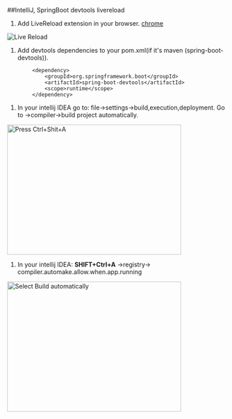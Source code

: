 ##IntelliJ, SpringBoot devtools livereload
1. Add LiveReload extension in your browser.
<a href="https://chrome.google.com/webstore/detail/livereload/jnihajbhpnppcggbcgedagnkighmdlei?hl=en">chrome</a><br/>
<img src="/img/live-reload.png" alt="Live Reload">

1. Add devtools dependencies to your pom.xml(if it's maven (spring-boot-devtools)).
```
        <dependency>
            <groupId>org.springframework.boot</groupId>
            <artifactId>spring-boot-devtools</artifactId>
            <scope>runtime</scope>
        </dependency>
````
1. In your intellij IDEA go to: file->settings->build,execution,deployment. Go to ->compiler->build project automatically.
 <img src="/img/ctrl-shift-a.png" alt="Press Ctrl+Shit+A" width ="400" height="300">
 
1. In your intellij IDEA: **SHIFT+Ctrl+A** ->registry-> compiler.automake.allow.when.app.running
 <img src="/img/settings-build_execution_deployment-compiler-build_auto.png" alt="Select Build automatically" width ="400" height="300">
